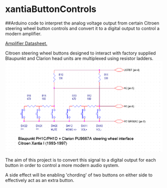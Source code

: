 # xantiaButtonControls
##Arduino code to interpret the analog voltage output from certain Citroen steering wheel button controls and convert it to a digital output to control a modern amplifier.

[Amplifier Datasheet.](https://github.com/incompetentfox/xantiaButtonControls/blob/master/en.CD00211320.pdf)

Citroen steering wheel buttons designed to interact with factory supplied Blaupunkt and Clarion head units are multiplexed using resistor ladders. 
![Wiring Diagram](https://github.com/incompetentfox/xantiaButtonControls/blob/master/X1.odpory.dalkoveho.ovladani.radia.cc.gif)

The aim of this project is to convert this signal to a digital output for each button in order to control a more modern audio system. 

A side effect will be enabling 'chording' of two buttons on either side to effectively act as an extra button.
